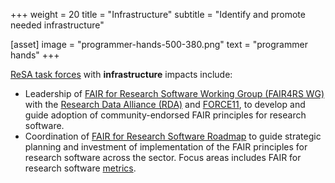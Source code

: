 +++
weight = 20
title = "Infrastructure"
subtitle = "Identify and promote needed infrastructure"

[asset]
  image = "programmer-hands-500-380.png"
  text = "programmer hands"
+++

[ReSA task forces](https://www.researchsoft.org/taskforces/) with **infrastructure** impacts include:

* Leadership of [FAIR for Research Software Working Group (FAIR4RS WG)](https://www.rd-alliance.org/groups/fair-4-research-software-fair4rs-wg) with the [Research Data Alliance (RDA)](https://www.rd-alliance.org/) and [FORCE11](https://www.force11.org/), to develop and guide adoption of community-endorsed FAIR principles for research software.
* Coordination of [FAIR for Research Software Roadmap](https://www.researchsoft.org/taskforces/) to guide strategic planning and investment of implementation of the FAIR principles for research software across the sector. Focus areas includes FAIR for research software [metrics](https://docs.google.com/document/d/1BpzecVx4ZvSNfHD-UHhofZVdA6qiP_ENrmozmiq9zY4/edit).
